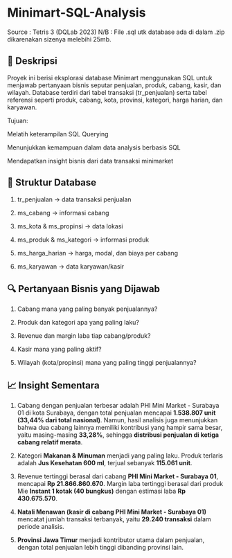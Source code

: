 # Minimart-SQL-Analysis
Source : Tetris 3 (DQLab 2023)
N/B : File .sql utk database ada di dalam .zip dikarenakan sizenya melebihi 25mb.

## 📌 Deskripsi

Proyek ini berisi eksplorasi database Minimart menggunakan SQL untuk menjawab pertanyaan bisnis seputar penjualan, produk, cabang, kasir, dan wilayah.
Database terdiri dari tabel transaksi (tr_penjualan) serta tabel referensi seperti produk, cabang, kota, provinsi, kategori, harga harian, dan karyawan.

Tujuan:

Melatih keterampilan SQL Querying

Menunjukkan kemampuan dalam data analysis berbasis SQL

Mendapatkan insight bisnis dari data transaksi minimarket

## 📂 Struktur Database

1. tr_penjualan → data transaksi penjualan

2. ms_cabang → informasi cabang

3. ms_kota & ms_propinsi → data lokasi

4. ms_produk & ms_kategori → informasi produk

5. ms_harga_harian → harga, modal, dan biaya per cabang

6. ms_karyawan → data karyawan/kasir

## 🔍 Pertanyaan Bisnis yang Dijawab

1. Cabang mana yang paling banyak penjualannya?

2. Produk dan kategori apa yang paling laku?

3. Revenue dan margin laba tiap cabang/produk?

4. Kasir mana yang paling aktif?

5. Wilayah (kota/propinsi) mana yang paling tinggi penjualannya?

## 📈 Insight Sementara

1. Cabang dengan penjualan terbesar adalah PHI Mini Market - Surabaya 01 di kota Surabaya, dengan total penjualan mencapai **1.538.807 unit (33,44% dari total nasional)**. Namun, hasil analisis juga menunjukkan bahwa dua cabang lainnya memiliki kontribusi yang hampir sama besar, yaitu masing-masing **33,28%**, sehingga **distribusi penjualan di ketiga cabang relatif merata**.

2. Kategori **Makanan & Minuman** menjadi yang paling laku. Produk terlaris adalah **Jus Kesehatan 600 ml**, terjual sebanyak **115.061 unit**.

3. Revenue tertinggi berasal dari cabang **PHI Mini Market - Surabaya 01**, mencapai **Rp 21.866.860.670**. Margin laba tertinggi berasal dari produk Mie **Instant 1 kotak (40 bungkus)** dengan estimasi laba **Rp 430.675.570**.

4. **Natali Menawan (kasir di cabang PHI Mini Market - Surabaya 01)** mencatat jumlah transaksi terbanyak, yaitu **29.240 transaksi** dalam periode analisis.

5. **Provinsi Jawa Timur** menjadi kontributor utama dalam penjualan, dengan total penjualan lebih tinggi dibanding provinsi lain.
